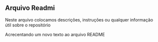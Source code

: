 ##  **Arquivo Readmi**
Neste arquivo colocamos descrições, instruções ou qualquer informação útil sobre o repositório

Acrecentando um novo texto ao arquivo README